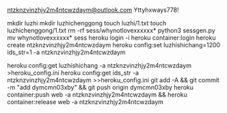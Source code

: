 ntzknzvinzhjy2m4ntcwzdaym@outlook.com
Yttyhxways778!

mkdir luzhi
mkdir luzhichenggong
touch luzhi/1.txt
touch luzhichenggong/1.txt
rm -rf sess/whynotlovexxxxxx*
python3 sessgen.py
mv whynotlovexxxxxx* sess
heroku login -i
heroku container:login
heroku create ntzknzvinzhjy2m4ntcwzdaym
heroku config:set luzhishichang=1200 ids_str=1 -a ntzknzvinzhjy2m4ntcwzdaym

heroku config:get luzhishichang -a ntzknzvinzhjy2m4ntcwzdaym >heroku_config.ini
heroku config:get ids_str -a ntzknzvinzhjy2m4ntcwzdaym >>heroku_config.ini
git add -A && git commit -m "add dymcmn03xby" && git push origin dymcmn03xby
heroku container:push web -a ntzknzvinzhjy2m4ntcwzdaym && heroku container:release web -a ntzknzvinzhjy2m4ntcwzdaym